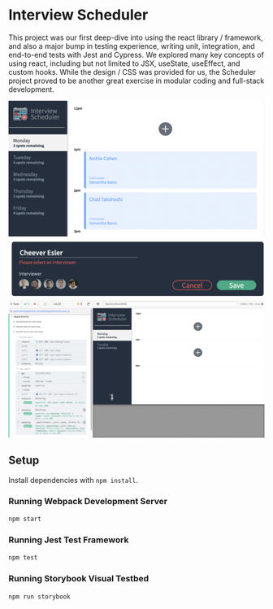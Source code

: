 # Interview Scheduler

This project was our first deep-dive into using the react library / framework, and also a major bump in testing experience, writing unit, integration, and end-to-end tests with Jest and Cypress. We explored many key concepts of using react, including but not limited to JSX, useState, useEffect, and custom hooks. While the design / CSS was provided for us, the Scheduler project proved to be another great exercise in modular coding and full-stack development.

![scheduler-main](https://raw.githubusercontent.com/Thornrose/scheduler/master/docs/scheduler-main.png)
![scheduler-form](https://raw.githubusercontent.com/Thornrose/scheduler/master/docs/scheduler-form.png)
![scheduler-cypress-testing](https://raw.githubusercontent.com/Thornrose/scheduler/master/docs/scheduler-cypress-testing.png)

## Setup

Install dependencies with `npm install`.

### Running Webpack Development Server

```sh
npm start
```

### Running Jest Test Framework

```sh
npm test
```

### Running Storybook Visual Testbed

```sh
npm run storybook
```
